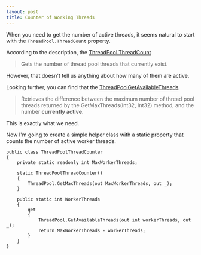 ```yaml
---
layout: post
title: Counter of Working Threads 
---
```


When you need to get the number of active threads, it seems natural to start with the <code>ThreadPool.ThreadCount</code> property.
 
 According to the description, the <a href="https://docs.microsoft.com/en-us/dotnet/api/system.threading.threadpool.threadcount">ThreadPool.ThreadCount</a>
 > Gets the number of thread pool threads that currently exist.

However, that doesn't tell us anything about how many of them are active.

Looking further, you can find that the <a href="https://docs.microsoft.com/en-us/dotnet/api/system.threading.threadpool.getavailablethreads">ThreadPoolGetAvailableThreads</a>

>Retrieves the difference between the maximum number of thread pool threads returned by the GetMaxThreads(Int32, Int32) method, and the number **currently active**.

This is exactly what we need.

Now I'm going to create a simple helper class with a static property that counts the number of active worker threads.

<pre><code class="language-cs">public class ThreadPoolThreadCounter
{
    private static readonly int MaxWorkerThreads;

    static ThreadPoolThreadCounter()
    {
        ThreadPool.GetMaxThreads(out MaxWorkerThreads, out _);
    }

    public static int WorkerThreads
    {
        get
        {
            ThreadPool.GetAvailableThreads(out int workerThreads, out _);
            return MaxWorkerThreads - workerThreads;
        }
    }
}</code></pre>